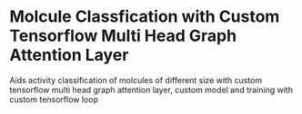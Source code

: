 # Molcule Classfication with Custom Tensorflow Multi Head Graph Attention Layer 
Aids activity classification of molcules of different size with custom tensorflow multi head graph attention layer, custom model and training with custom tensorflow loop 
